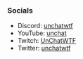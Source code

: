 ### Socials
- Discord: [unchatwtf](https://discord.com/users/711930203605303317)
- YouTube: [unchat](https://www.youtube.com/@unchatwtf)
- Twitch: [UnChatWTF](https://twitch.tv/unchatwtf)
- Twitter: [unchatwtf](https://x.com/unchatwtf)
